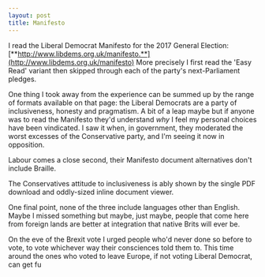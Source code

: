 ```yaml
---
layout: post
title: Manifesto
---
```


I read the Liberal Democrat Manifesto for the 2017 General Election: [**http://www.libdems.org.uk/manifesto.**](http://www.libdems.org.uk/manifesto)  More precisely I first read the 'Easy Read' variant then skipped through each of the party's next-Parliament pledges.

One thing I took away from the experience can be summed up by the range of formats available on that page: the Liberal Democrats are a party of inclusiveness, honesty and pragmatism.  A bit of a leap maybe but if anyone was to read the Manifesto they'd understand *why* I feel my personal choices have been vindicated.  I saw it when, in government, they moderated the worst excesses of the Conservative party, and I'm seeing it now in opposition.

Labour comes a close second, their Manifesto document alternatives don't include Braille.

The Conservatives attitude to inclusiveness is ably shown by the single PDF download and oddly-sized inline document viewer.

One final point, none of the three include languages other than English.  Maybe I missed something but maybe, just maybe, people that come here from foreign lands are better at integration that native Brits will ever be.

On the eve of the Brexit vote I urged people who'd never done so before to vote, to vote whichever way their consciences told them to.  This time around the ones who voted to leave Europe, if not voting Liberal Democrat, can get fu
